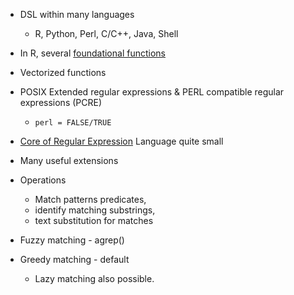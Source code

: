 

+ DSL within many languages
   + R, Python, Perl, C/C++, Java, Shell
   
+ In R, several [foundational functions](RFunctions.md)
+ Vectorized functions
+ POSIX Extended regular expressions & PERL compatible regular expressions (PCRE)
   + `perl = FALSE/TRUE`
+ [Core of Regular Expression](RegexElements.md) Language quite small   
+ Many useful extensions
+ Operations 
    + Match patterns predicates, 
	+ identify matching substrings,
	+ text substitution for matches
+ Fuzzy matching - agrep()
+ Greedy matching - default
   + Lazy matching also possible.

